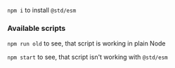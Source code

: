 `npm i` to install `@std/esm`

### Available scripts

`npm run old` to see, that script is working in plain Node

`npm start` to see, that script isn't working with `@std/esm`
